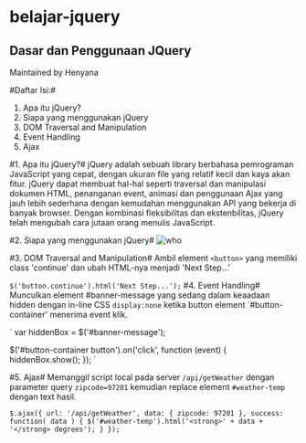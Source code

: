 belajar-jquery
==============

Dasar dan Penggunaan JQuery
---------------------------
Maintained by Henyana

#Daftar Isi:#
1. Apa itu jQuery?
2. Siapa yang menggunakan jQuery
3. DOM Traversal and Manipulation
4. Event Handling
5. Ajax

#1. Apa itu jQuery?#
jQuery adalah sebuah library berbahasa pemrograman JavaScript yang cepat, dengan ukuran file yang relatif kecil dan kaya akan fitur. jQuery dapat membuat hal-hal seperti traversal dan manipulasi dokumen HTML, penanganan event, animasi dan penggunaan Ajax yang jauh lebih sederhana dengan kemudahan menggunakan API yang bekerja di banyak browser. Dengan kombinasi fleksibilitas dan ekstenbilitas, jQuery telah mengubah cara jutaan orang menulis JavaScript.

#2. Siapa yang menggunakan jQuery#
![who](http://jquery.com/jquery-wp-content/themes/jquery.com/i/whos-using-sprite.png)

#3. DOM Traversal and Manipulation#
Ambil element `<button>` yang memiliki class 'continue' dan ubah HTML-nya menjadi 'Next Step...'

`
$('button.continue').html('Next Step...');
`
#4. Event Handling#
Munculkan element #banner-message yang sedang dalam keaadaan hidden dengan in-line CSS `display:none` ketika button element `#button-container' menerima event klik.

`
var hiddenBox = $('#banner-message');

$('#button-container button').on('click', function (event) {
	hiddenBox.show();
});
`

#5. Ajax#
Memanggil script local pada server `/api/getWeather` dengan parameter query `zipcode=97201` kemudian replace element `#weather-temp` dengan text hasil.

`
$.ajax({
  url: '/api/getWeather',
  data: {
    zipcode: 97201
  },
  success: function( data ) {
    $('#weather-temp').html('<strong>' + data + '</strong> degrees');
  }
});
`